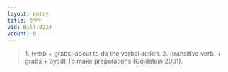 ```yaml
---
layout: entry
title: གྲབས་
vid: Hill:0223
vcount: 0
---
```

> 1\. (verb + grabs) about to do the verbal action\. 2\. (transitive verb\. + grabs + byed) To make preparations (Goldstein 2001)\.


